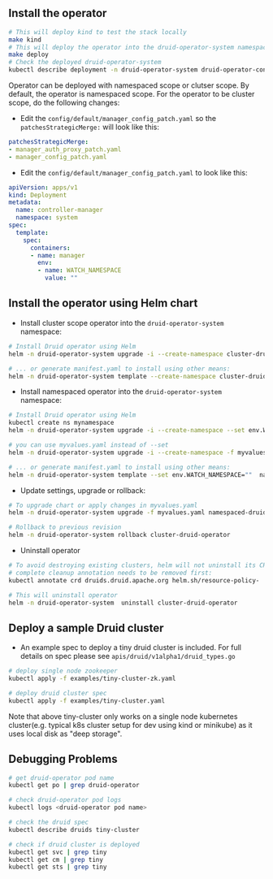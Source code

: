 ## Install the operator

```bash
# This will deploy kind to test the stack locally
make kind
# This will deploy the operator into the druid-operator-system namespace
make deploy
# Check the deployed druid-operator-system
kubectl describe deployment -n druid-operator-system druid-operator-controller-manager
```

Operator can be deployed with namespaced scope or clutser scope. By default, the operator is namespaced scope.
For the operator to be cluster scope, do the following changes:

- Edit the `config/default/manager_config_patch.yaml` so the `patchesStrategicMerge:` will look like this:

```yaml
patchesStrategicMerge:
- manager_auth_proxy_patch.yaml
- manager_config_patch.yaml
```

- Edit the `config/default/manager_config_patch.yaml` to look like this:

```yaml
apiVersion: apps/v1
kind: Deployment
metadata:
  name: controller-manager
  namespace: system
spec:
  template:
    spec:
      containers:
      - name: manager
        env:
        - name: WATCH_NAMESPACE
          value: ""
```

## Install the operator using Helm chart

- Install cluster scope operator into the `druid-operator-system` namespace:

```bash
# Install Druid operator using Helm
helm -n druid-operator-system upgrade -i --create-namespace cluster-druid-operator ./chart

# ... or generate manifest.yaml to install using other means:
helm -n druid-operator-system template --create-namespace cluster-druid-operator ./chart > manifest.yaml
```

- Install namespaced operator into the `druid-operator-system` namespace:

```bash
# Install Druid operator using Helm
kubectl create ns mynamespace
helm -n druid-operator-system upgrade -i --create-namespace --set env.WATCH_NAMESPACE="mynamespace" namespaced-druid-operator ./chart

# you can use myvalues.yaml instead of --set
helm -n druid-operator-system upgrade -i --create-namespace -f myvalues.yaml namespaced-druid-operator ./chart

# ... or generate manifest.yaml to install using other means:
helm -n druid-operator-system template --set env.WATCH_NAMESPACE=""  namespaced-druid-operator ./chart --create-namespace > manifest.yaml
```

- Update settings, upgrade or rollback:

```bash
# To upgrade chart or apply changes in myvalues.yaml
helm -n druid-operator-system upgrade -f myvalues.yaml namespaced-druid-operator ./chart

# Rollback to previous revision
helm -n druid-operator-system rollback cluster-druid-operator
```

- Uninstall operator

```bash
# To avoid destroying existing clusters, helm will not uninstall its CRD. For 
# complete cleanup annotation needs to be removed first:
kubectl annotate crd druids.druid.apache.org helm.sh/resource-policy-

# This will uninstall operator
helm -n druid-operator-system  uninstall cluster-druid-operator
```

## Deploy a sample Druid cluster

- An example spec to deploy a tiny druid cluster is included. For full details on spec please see `apis/druid/v1alpha1/druid_types.go`

```bash
# deploy single node zookeeper
kubectl apply -f examples/tiny-cluster-zk.yaml

# deploy druid cluster spec
kubectl apply -f examples/tiny-cluster.yaml
```

Note that above tiny-cluster only works on a single node kubernetes cluster(e.g. typical k8s cluster setup for dev using kind or minikube) as it uses local disk as "deep storage".

## Debugging Problems

```bash
# get druid-operator pod name
kubectl get po | grep druid-operator

# check druid-operator pod logs
kubectl logs <druid-operator pod name>

# check the druid spec
kubectl describe druids tiny-cluster

# check if druid cluster is deployed
kubectl get svc | grep tiny
kubectl get cm | grep tiny
kubectl get sts | grep tiny
```
